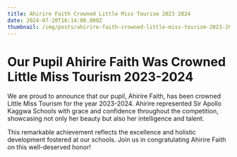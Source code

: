 ```yaml
---
title: Ahirire Faith Crowned Little Miss Tourism 2023 2024
date: 2024-07-20T16:14:00.000Z
thumbnail: /img/posts/ahirire-faith-crowned-little-miss-tourism-2023-2024.webp
---
```

# Our Pupil Ahirire Faith Was Crowned Little Miss Tourism 2023-2024

We are proud to announce that our pupil, Ahirire Faith, has been crowned Little Miss Tourism for the year 2023-2024. Ahirire represented Sir Apollo Kaggwa Schools with grace and confidence throughout the competition, showcasing not only her beauty but also her intelligence and talent.

This remarkable achievement reflects the excellence and holistic development fostered at our schools. Join us in congratulating Ahirire Faith on this well-deserved honor!
